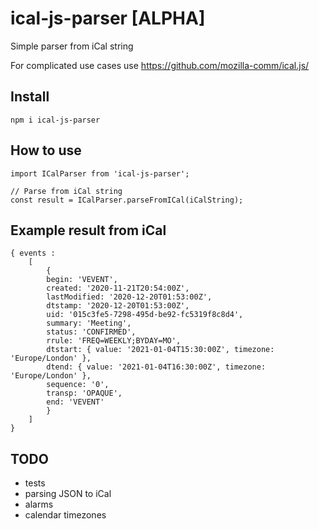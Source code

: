 # ical-js-parser [ALPHA]

Simple parser from iCal string

For complicated use cases use https://github.com/mozilla-comm/ical.js/

## Install

    npm i ical-js-parser

## How to use

    import ICalParser from 'ical-js-parser';

    // Parse from iCal string
    const result = ICalParser.parseFromICal(iCalString);

## Example result from iCal

    { events : 
        [
            {
            begin: 'VEVENT',
            created: '2020-11-21T20:54:00Z',
            lastModified: '2020-12-20T01:53:00Z',
            dtstamp: '2020-12-20T01:53:00Z',
            uid: '015c3fe5-7298-495d-be92-fc5319f8c8d4',
            summary: 'Meeting',
            status: 'CONFIRMED',
            rrule: 'FREQ=WEEKLY;BYDAY=MO',
            dtstart: { value: '2021-01-04T15:30:00Z', timezone: 'Europe/London' },
            dtend: { value: '2021-01-04T16:30:00Z', timezone: 'Europe/London' },
            sequence: '0',
            transp: 'OPAQUE',
            end: 'VEVENT'
            }   
        ]
    }


## TODO

- tests
- parsing JSON to iCal
- alarms
- calendar timezones
